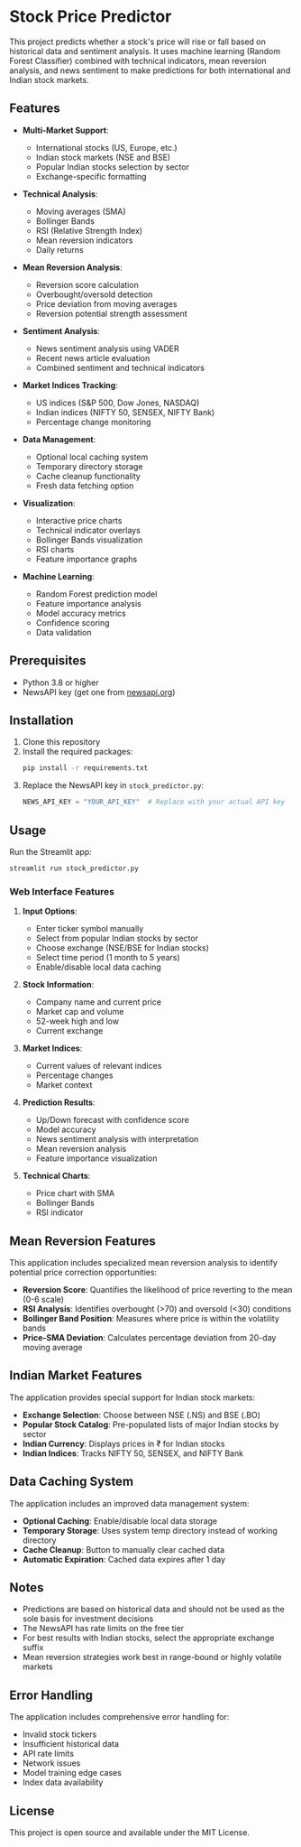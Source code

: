 # Stock Price Predictor

This project predicts whether a stock's price will rise or fall based on historical data and sentiment analysis. It uses machine learning (Random Forest Classifier) combined with technical indicators, mean reversion analysis, and news sentiment to make predictions for both international and Indian stock markets.

## Features

* **Multi-Market Support**:
  * International stocks (US, Europe, etc.)
  * Indian stock markets (NSE and BSE)
  * Popular Indian stocks selection by sector
  * Exchange-specific formatting

* **Technical Analysis**:
  * Moving averages (SMA)
  * Bollinger Bands
  * RSI (Relative Strength Index)
  * Mean reversion indicators
  * Daily returns

* **Mean Reversion Analysis**:
  * Reversion score calculation
  * Overbought/oversold detection
  * Price deviation from moving averages
  * Reversion potential strength assessment

* **Sentiment Analysis**:
  * News sentiment analysis using VADER
  * Recent news article evaluation
  * Combined sentiment and technical indicators

* **Market Indices Tracking**:
  * US indices (S&P 500, Dow Jones, NASDAQ)
  * Indian indices (NIFTY 50, SENSEX, NIFTY Bank)
  * Percentage change monitoring

* **Data Management**:
  * Optional local caching system
  * Temporary directory storage
  * Cache cleanup functionality
  * Fresh data fetching option

* **Visualization**:
  * Interactive price charts
  * Technical indicator overlays
  * Bollinger Bands visualization
  * RSI charts
  * Feature importance graphs

* **Machine Learning**:
  * Random Forest prediction model
  * Feature importance analysis
  * Model accuracy metrics
  * Confidence scoring
  * Data validation

## Prerequisites

* Python 3.8 or higher
* NewsAPI key (get one from [newsapi.org](https://newsapi.org))

## Installation

1. Clone this repository
2. Install the required packages:
   ```bash
   pip install -r requirements.txt
   ```
3. Replace the NewsAPI key in `stock_predictor.py`:
   ```python
   NEWS_API_KEY = "YOUR_API_KEY"  # Replace with your actual API key
   ```

## Usage

Run the Streamlit app:

```bash
streamlit run stock_predictor.py
```

### Web Interface Features

1. **Input Options**:
   * Enter ticker symbol manually
   * Select from popular Indian stocks by sector
   * Choose exchange (NSE/BSE for Indian stocks)
   * Select time period (1 month to 5 years)
   * Enable/disable local data caching

2. **Stock Information**:
   * Company name and current price
   * Market cap and volume
   * 52-week high and low
   * Current exchange

3. **Market Indices**:
   * Current values of relevant indices
   * Percentage changes
   * Market context

4. **Prediction Results**:
   * Up/Down forecast with confidence score
   * Model accuracy
   * News sentiment analysis with interpretation
   * Mean reversion analysis
   * Feature importance visualization

5. **Technical Charts**:
   * Price chart with SMA
   * Bollinger Bands
   * RSI indicator

## Mean Reversion Features

This application includes specialized mean reversion analysis to identify potential price correction opportunities:

* **Reversion Score**: Quantifies the likelihood of price reverting to the mean (0-6 scale)
* **RSI Analysis**: Identifies overbought (>70) and oversold (<30) conditions
* **Bollinger Band Position**: Measures where price is within the volatility bands
* **Price-SMA Deviation**: Calculates percentage deviation from 20-day moving average

## Indian Market Features

The application provides special support for Indian stock markets:

* **Exchange Selection**: Choose between NSE (.NS) and BSE (.BO)
* **Popular Stock Catalog**: Pre-populated lists of major Indian stocks by sector
* **Indian Currency**: Displays prices in ₹ for Indian stocks
* **Indian Indices**: Tracks NIFTY 50, SENSEX, and NIFTY Bank

## Data Caching System

The application includes an improved data management system:

* **Optional Caching**: Enable/disable local data storage
* **Temporary Storage**: Uses system temp directory instead of working directory
* **Cache Cleanup**: Button to manually clear cached data
* **Automatic Expiration**: Cached data expires after 1 day

## Notes

* Predictions are based on historical data and should not be used as the sole basis for investment decisions
* The NewsAPI has rate limits on the free tier
* For best results with Indian stocks, select the appropriate exchange suffix
* Mean reversion strategies work best in range-bound or highly volatile markets

## Error Handling

The application includes comprehensive error handling for:
* Invalid stock tickers
* Insufficient historical data
* API rate limits
* Network issues
* Model training edge cases
* Index data availability

## License

This project is open source and available under the MIT License. 